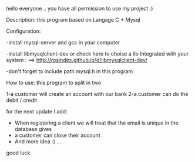 
hello everyone ..
you have all permission to use my project :)

Description: this program based on Langage C + Mysql


Configuration:

-install mysql-server and gcc in your computer

-install libmysqlclient-dev or check here to choise a lib Integrated with your system : ==> http://rosindex.github.io/d/libmysqlclient-dev/

-don't forget to include path mysql.h in this program


How to use:
this program to split in two

1-a customer will create an account with our bank
2-a customer can do the debit / credit

for the next update I add:
- When registering a client we will treat that the email is unique in the database gives
- a customer can close their account
- And more idea :) ...


good luck
